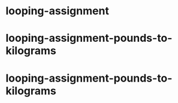 # looping-assignment
# looping-assignment-pounds-to-kilograms
# looping-assignment-pounds-to-kilograms
